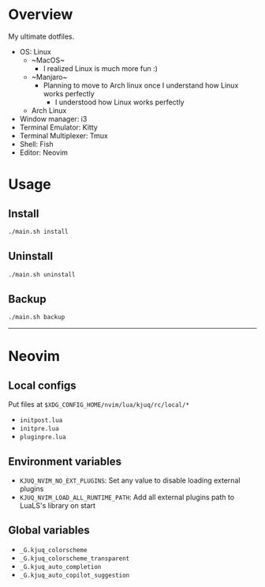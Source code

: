 # Overview

My ultimate dotfiles.

- OS: Linux
	- ~MacOS~
		- I realized Linux is much more fun :)
	- ~Manjaro~
		- Planning to move to Arch linux once I understand how Linux works perfectly
			- I understood how Linux works perfectly
	- Arch Linux
- Window manager: i3
- Terminal Emulator: Kitty
- Terminal Multiplexer: Tmux
- Shell: Fish
- Editor: Neovim

# Usage

## Install

```bash
./main.sh install
```

## Uninstall

```bash
./main.sh uninstall
```

## Backup

```bash
./main.sh backup
```

---

# Neovim

## Local configs

Put files at `$XDG_CONFIG_HOME/nvim/lua/kjuq/rc/local/*`

- `initpost.lua`
- `initpre.lua`
- `pluginpre.lua`

## Environment variables

- `KJUQ_NVIM_NO_EXT_PLUGINS`: Set any value to disable loading external plugins
- `KJUQ_NVIM_LOAD_ALL_RUNTIME_PATH`: Add all external plugins path to LuaLS's library on start

## Global variables

- `_G.kjuq_colorscheme`
- `_G.kjuq_colorscheme_transparent`
- `_G.kjuq_auto_completion`
- `_G.kjuq_auto_copilot_suggestion`
